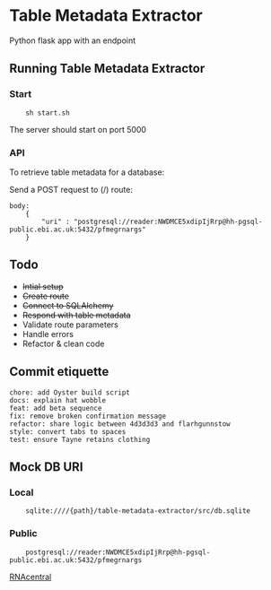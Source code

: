 # Table Metadata Extractor

Python flask app with an endpoint

## Running Table Metadata Extractor

### Start

```
    sh start.sh
```

The server should start on port 5000

### API

To retrieve table metadata for a database:

Send a POST request to (/) route: 
```
body:
    {
        "uri" : "postgresql://reader:NWDMCE5xdipIjRrp@hh-pgsql-public.ebi.ac.uk:5432/pfmegrnargs"
    }
```

## Todo

- ~~Intial setup~~
- ~~Create route~~
- ~~Connect to SQLAlchemy~~
- ~~Respond with table metadata~~
- Validate route parameters
- Handle errors
- Refactor & clean code

## Commit etiquette

```
chore: add Oyster build script
docs: explain hat wobble
feat: add beta sequence
fix: remove broken confirmation message
refactor: share logic between 4d3d3d3 and flarhgunnstow
style: convert tabs to spaces
test: ensure Tayne retains clothing
```

## Mock DB URI

### Local

```
    sqlite:////{path}/table-metadata-extractor/src/db.sqlite
```

### Public

```
    postgresql://reader:NWDMCE5xdipIjRrp@hh-pgsql-public.ebi.ac.uk:5432/pfmegrnargs
```

[RNAcentral](https://rnacentral.org/help/public-database)
